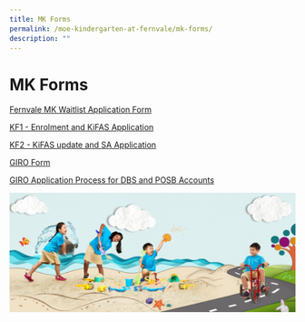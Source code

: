 ```yaml
---
title: MK Forms
permalink: /moe-kindergarten-at-fernvale/mk-forms/
description: ""
---
```

# MK Forms

[Fernvale MK Waitlist Application Form](https://www.form.gov.sg/63d1eae3dd51570011b662a1)

[KF1 - Enrolment and KiFAS Application](/files/kf1%20-%20enrolment%20and%20kifas%20application%20(jan%202022).pdf)

[KF2 - KiFAS update and SA Application](/files/kf2%20-%20kifas%20update%20and%20sa%20application%20(jan%202022).pdf)

[GIRO Form](/files/giro%20form.pdf)

[GIRO Application Process for DBS and POSB Accounts](/files/steps%20to%20apply%20giro%20online%20for%20dbs%20and%20posb%20accounts.pdf)

![](/images/MOE%20Kindergarten%20@%20Fernvale/PIC%207.jpg)